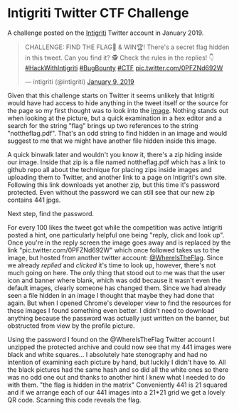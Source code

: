 # Intigriti Twitter CTF Challenge
A challenge posted on the <a href=https://twitter.com/intigriti>Intigriti</a> Twitter account in January 2019.

<blockquote class="twitter-tweet" data-lang="en"><p lang="en" dir="ltr">CHALLENGE: FIND THE FLAG🚩 &amp; WIN🏆! There&#39;s a secret flag hidden in this tweet. Can you find it? 🕵️ Check the rules in the replies! 👇<a href="https://twitter.com/hashtag/HackWithIntigriti?src=hash&amp;ref_src=twsrc%5Etfw">#HackWithIntigriti</a> <a href="https://twitter.com/hashtag/BugBounty?src=hash&amp;ref_src=twsrc%5Etfw">#BugBounty</a> <a href="https://twitter.com/hashtag/CTF?src=hash&amp;ref_src=twsrc%5Etfw">#CTF</a> <a href="https://t.co/0PFZNd692W">pic.twitter.com/0PFZNd692W</a></p>&mdash; intigriti (@intigriti) <a href="https://twitter.com/intigriti/status/1082979668972748803?ref_src=twsrc%5Etfw">January 9, 2019</a></blockquote>

<script async src="https://platform.twitter.com/widgets.js" charset="utf-8"></script>

Given that this challenge starts on Twitter it seems unlikely that Intigriti would have had access to hide anything in the tweet itself or the source for the page so my first thought was to look into the <a href="https://pbs.twimg.com/media/DweADlgXgAAehHh.jpg:large">image</a>. Nothing stands out when looking at the picture, but a quick examination in a hex editor and a search for the string "flag" brings up two references to the string "nottheflag.pdf". That's an odd string to find hidden in an image and would suggest to me that we might have another file hidden inside this image.

A quick binwalk later and wouldn't you know it, there's a zip hiding inside our image. Inside that zip is a file named nottheflag.pdf which has a link to github repo all about the technique for placing zips inside images and uploading them to Twitter, and another link to a page on Intigriti's own site. Following this link downloads yet another zip, but this time it's password protected. Even without the password we can still see that our new zip contains 441 jpgs.

Next step, find the password.

For every 100 likes the tweet got while the competition was active Intigriti posted a hint, one particularly helpful one being "reply, click and look up". Once you're in the reply screen the image goes away and is replaced by the link "pic.twitter.com/0PFZNd692W" which once followed takes us to the image, but hosted from another twitter account: <a href="https://twitter.com/whereistheflag">@WhereIsTheFlag</a>. Since we already <i>replied</i> and <i>clicked</i> it's time to look up, however, there's not much going on here. The only thing that stood out to me was that the user icon and banner where blank, which was odd because it wasn't even the default images, clearly someone has changed them. Since we had already seen a file hidden in an image I thought that maybe they had done that again. But when I opened Chrome's developer view to find the resources for these images I found something even better. I didn't need to download anything because the password was actually just written on the banner, but obstructed from view by the profile picture.

Using the password I found on the @WhereIsTheFlag Twitter account I unzipped the protected archive and could now see that my 441 images were black and white squares... I absolutely hate stenography and had no intention of examining each picture by hand, but luckily I didn't have to. All the black pictures had the same hash and so did all the white ones so there was no odd one out and thanks to another hint I knew what I needed to do with them. "the flag is hidden in the matrix" Conveniently 441 is 21 squared and if we arrange each of our 441 images into a 21*21 grid we get a lovely QR code. Scanning this code reveals the flag.
